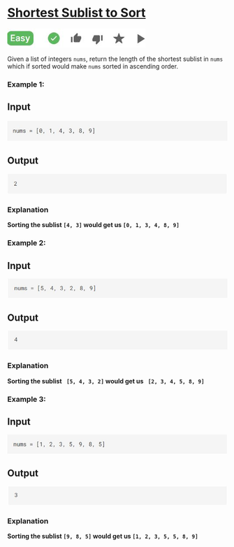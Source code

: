 <h1><a href="https://binarysearch.com/problems/Shortest-Sublist-to-Sort">Shortest Sublist to Sort</a></h1>
<img src="Images/Image1.png" alt="Difficulty level">
<p>
Given a list of integers <code>nums</code>, return the length of the shortest sublist in
<code>nums</code> which if sorted would make <code>nums</code> sorted in ascending order.
</p>
 
<h3><b>Example 1:</b></h3>

<h2><b>Input<b></h2>
<img src="Images/Image2.png" alt="Input">

 <h2><b>Output</b></h2>
<img src="Images/Image3.png" alt="Output">
<h3><b>Explanation</b></h3>
<p>Sorting the sublist <code>[4, 3]</code> would get us <code>[0, 1, 3, 4, 8, 9]</code></p>

<h3><b>Example 2:</b></h3>

<h2><b>Input<b></h2>
<img src="Images/Image4.png" alt="Input">

 <h2><b>Output</b></h2>
<img src="Images/Image5.png" alt="Output">
<h3><b>Explanation</b></h3>
<p>Sorting the sublist <code> [5, 4, 3, 2]</code> would get us <code> [2, 3, 4, 5, 8, 9]</code> </p>

<h3><b>Example 3:</b></h3>

<h2><b>Input<b></h2>
<img src="Images/Image6.png" alt="Input">

 <h2><b>Output</b></h2>
<img src="Images/Image7.png" alt="Output">
<h3><b>Explanation</b></h3>
<p>Sorting the sublist <code>[9, 8, 5]</code> would get us <code>[1, 2, 3, 5, 5, 8, 9]</code> </p>